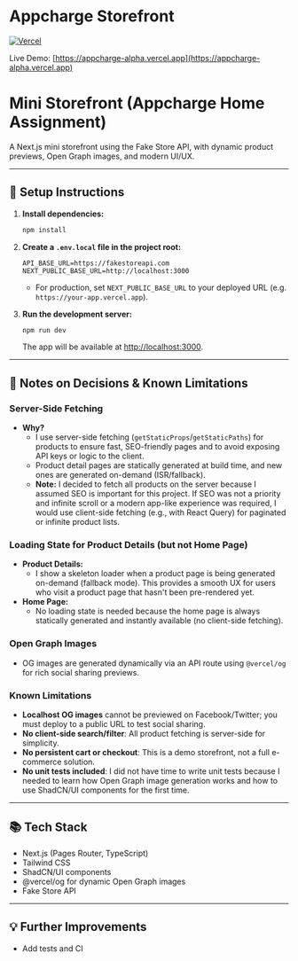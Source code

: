 # Appcharge Storefront

[![Vercel](https://vercel.com/button)](https://appcharge-alpha.vercel.app)

Live Demo: [https://appcharge-alpha.vercel.app](https://appcharge-alpha.vercel.app)

# Mini Storefront (Appcharge Home Assignment)

A Next.js mini storefront using the Fake Store API, with dynamic product previews, Open Graph images, and modern UI/UX.

---

## 🚀 Setup Instructions

1. **Install dependencies:**

   ```sh
   npm install
   ```

2. **Create a `.env.local` file in the project root:**

   ```env
   API_BASE_URL=https://fakestoreapi.com
   NEXT_PUBLIC_BASE_URL=http://localhost:3000
   ```

   - For production, set `NEXT_PUBLIC_BASE_URL` to your deployed URL (e.g. `https://your-app.vercel.app`).

3. **Run the development server:**
   ```sh
   npm run dev
   ```
   The app will be available at [http://localhost:3000](http://localhost:3000).

---

## 📝 Notes on Decisions & Known Limitations

### Server-Side Fetching

- **Why?**
  - I use server-side fetching (`getStaticProps`/`getStaticPaths`) for products to ensure fast, SEO-friendly pages and to avoid exposing API keys or logic to the client.
  - Product detail pages are statically generated at build time, and new ones are generated on-demand (ISR/fallback).
  - **Note:** I decided to fetch all products on the server because I assumed SEO is important for this project. If SEO was not a priority and infinite scroll or a modern app-like experience was required, I would use client-side fetching (e.g., with React Query) for paginated or infinite product lists.

### Loading State for Product Details (but not Home Page)

- **Product Details:**
  - I show a skeleton loader when a product page is being generated on-demand (fallback mode). This provides a smooth UX for users who visit a product page that hasn't been pre-rendered yet.
- **Home Page:**
  - No loading state is needed because the home page is always statically generated and instantly available (no client-side fetching).

### Open Graph Images

- OG images are generated dynamically via an API route using `@vercel/og` for rich social sharing previews.

### Known Limitations

- **Localhost OG images** cannot be previewed on Facebook/Twitter; you must deploy to a public URL to test social sharing.
- **No client-side search/filter**: All product fetching is server-side for simplicity.
- **No persistent cart or checkout**: This is a demo storefront, not a full e-commerce solution.
- **No unit tests included**: I did not have time to write unit tests because I needed to learn how Open Graph image generation works and how to use ShadCN/UI components for the first time.

---

## 📚 Tech Stack

- Next.js (Pages Router, TypeScript)
- Tailwind CSS
- ShadCN/UI components
- @vercel/og for dynamic Open Graph images
- Fake Store API

---

## 💡 Further Improvements

- Add tests and CI
